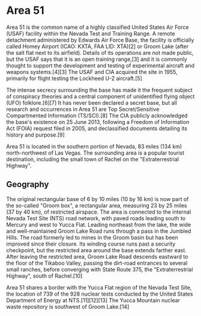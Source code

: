 # Area 51

Area 51 is the common name of a highly classified United States Air Force (USAF) facility within the Nevada Test and Training Range. A remote detachment administered by Edwards Air Force Base, the facility is officially called Homey Airport (ICAO: KXTA, FAA LID: XTA)[2] or Groom Lake (after the salt flat next to its airfield). Details of its operations are not made public, but the USAF says that it is an open training range,[3] and it is commonly thought to support the development and testing of experimental aircraft and weapons systems.[4][3] The USAF and CIA acquired the site in 1955, primarily for flight testing the Lockheed U-2 aircraft.[5]

The intense secrecy surrounding the base has made it the frequent subject of conspiracy theories and a central component of unidentified flying object (UFO) folklore.[6][7] It has never been declared a secret base, but all research and occurrences in Area 51 are Top Secret/Sensitive Compartmented Information (TS/SCI).[8] The CIA publicly acknowledged the base's existence on 25 June 2013, following a Freedom of Information Act (FOIA) request filed in 2005, and declassified documents detailing its history and purpose.[9]

Area 51 is located in the southern portion of Nevada, 83 miles (134 km) north-northwest of Las Vegas. The surrounding area is a popular tourist destination, including the small town of Rachel on the "Extraterrestrial Highway".

## Geography

The original rectangular base of 6 by 10 miles (10 by 16 km) is now part of the so-called "Groom box", a rectangular area, measuring 23 by 25 miles (37 by 40 km), of restricted airspace. The area is connected to the internal Nevada Test Site (NTS) road network, with paved roads leading south to Mercury and west to Yucca Flat. Leading northeast from the lake, the wide and well-maintained Groom Lake Road runs through a pass in the Jumbled Hills. The road formerly led to mines in the Groom basin but has been improved since their closure. Its winding course runs past a security checkpoint, but the restricted area around the base extends farther east. After leaving the restricted area, Groom Lake Road descends eastward to the floor of the Tikaboo Valley, passing the dirt-road entrances to several small ranches, before converging with State Route 375, the "Extraterrestrial Highway", south of Rachel.[10]

Area 51 shares a border with the Yucca Flat region of the Nevada Test Site, the location of 739 of the 928 nuclear tests conducted by the United States Department of Energy at NTS.[11][12][13] The Yucca Mountain nuclear waste repository is southwest of Groom Lake.[14]